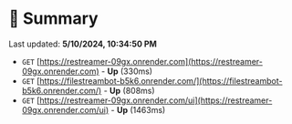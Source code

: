 # 📖 Summary
Last updated: **5/10/2024, 10:34:50 PM**

- `GET` [https://restreamer-09gx.onrender.com](https://restreamer-09gx.onrender.com) - **Up** (330ms)
- `GET` [https://filestreambot-b5k6.onrender.com/](https://filestreambot-b5k6.onrender.com/) - **Up** (808ms)
- `GET` [https://restreamer-09gx.onrender.com/ui](https://restreamer-09gx.onrender.com/ui) - **Up** (1463ms)

